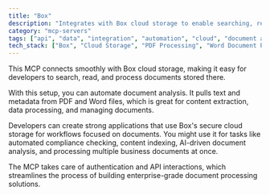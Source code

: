 ```yaml
---
title: "Box"
description: "Integrates with Box cloud storage to enable searching, reading, and processing of PDF and Word documents."
category: "mcp-servers"
tags: ["api", "data", "integration", "automation", "cloud", "document analysis", "content extraction", "AI"]
tech_stack: ["Box", "Cloud Storage", "PDF Processing", "Word Document Processing", "Document Analysis", "API Integration"]
---
```


This MCP connects smoothly with Box cloud storage, making it easy for developers to search, read, and process documents stored there. 

With this setup, you can automate document analysis. It pulls text and metadata from PDF and Word files, which is great for content extraction, data processing, and managing documents.

Developers can create strong applications that use Box's secure cloud storage for workflows focused on documents. You might use it for tasks like automated compliance checking, content indexing, AI-driven document analysis, and processing multiple business documents at once.

The MCP takes care of authentication and API interactions, which streamlines the process of building enterprise-grade document processing solutions.